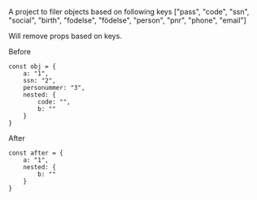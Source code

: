 A project to filer objects based on following keys ["pass", "code", "ssn", "social", "birth", "fodelse", "födelse", "person", "pnr", "phone", "email"]

Will remove props based on keys.

Before
```javascipt
const obj = {
    a: "1",
    ssn: "2",
    personummer: "3",
    nested: {
        code: "",
        b: ""
    }
}
```

After
```javascipt
const after = {
    a: "1",
    nested: {
        b: ""
    }
}
```
